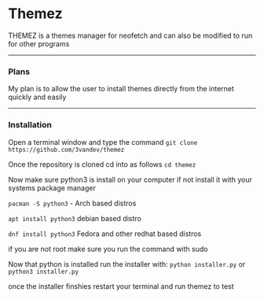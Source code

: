 # Themez
THEMEZ is a themes manager for neofetch and can also be modified to run for other programs

<hr/>

### Plans
My plan is to allow the user to install themes directly from the internet quickly and easily
<hr>

### Installation
Open a terminal window and type the command
`git clone https://github.com/3vandev/themez`

Once the repository is cloned cd into as follows
`cd themez`


Now make sure python3 is install on your computer if not install it with your systems package manager


`pacman -S python3` - Arch based distros

`apt install python3` debian based distro

`dnf install python3` Fedora and other redhat based distros

if you are not root make sure you run the command with sudo


Now that python is installed run the installer with:
`python installer.py` or
`python3 installer.py`

once the installer finshies restart your terminal and run themez to test
